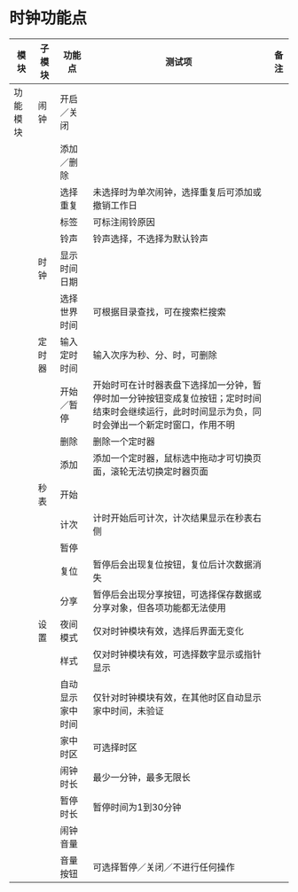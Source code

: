 # 时钟功能点

|模块 |子模块 |功能点 |测试项 |备注
|-----|-----|-----|-----|-----
|功能模块|闹钟|开启／关闭||
|||添加／删除||
|||选择重复|未选择时为单次闹钟，选择重复后可添加或撤销工作日|
|||标签|可标注闹铃原因|
|||铃声|铃声选择，不选择为默认铃声|
||时钟|显示时间日期||
|||选择世界时间|可根据目录查找，可在搜索栏搜索|
||定时器|输入定时时间 |输入次序为秒、分、时，可删除|
|||开始／暂停|开始时可在计时器表盘下选择加一分钟，暂停时加一分钟按钮变成复位按钮；定时时间结束时会继续运行，此时时间显示为负，同时会弹出一个新定时窗口，作用不明|
|||删除 |删除一个定时器|
|||添加|添加一个定时器，鼠标选中拖动才可切换页面，滚轮无法切换定时器页面|
||秒表|开始||
|||计次|计时开始后可计次，计次结果显示在秒表右侧|
|||暂停||
|||复位|暂停后会出现复位按钮，复位后计次数据消失|
|||分享|暂停后会出现分享按钮，可选择保存数据或分享对象，但各项功能都无法使用|
||设置|夜间模式|仅对时钟模块有效，选择后界面无变化|
|||样式|仅对时钟模块有效，可选择数字显示或指针显示|
|||自动显示家中时间|仅针对时钟模块有效，在其他时区自动显示家中时间，未验证|
|||家中时区|可选择时区|
|||闹钟时长|最少一分钟，最多无限长|
|||暂停时长|暂停时间为1到30分钟|
|||闹钟音量||
|||音量按钮|可选择暂停／关闭／不进行任何操作|
